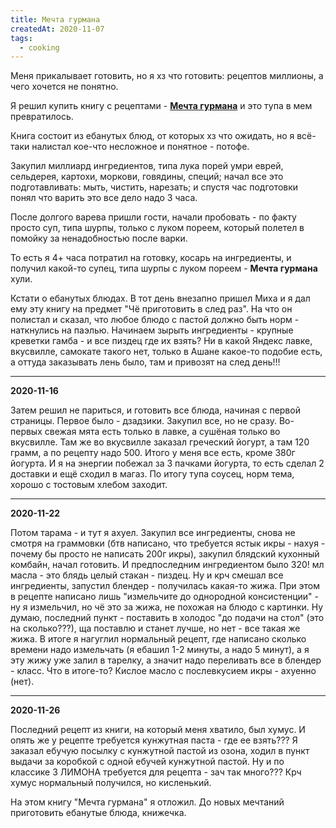 ```yaml
---
title: Мечта гурмана
createdAt: 2020-11-07
tags:
  - cooking
---
```



Меня прикалывает готовить, но я хз что готовить: рецептов миллионы, а чего хочется не понятно.

Я решил купить книгу с рецептами - **[Мечта гурмана](http://www.ozon.ru/context/detail/id/142615266)** и это тупа в мем превратилось.

<!--more-->


Книга состоит из ебанутых блюд, от которых хз что ожидать,
но я всё-таки налистал кое-что несложное и понятное - потофе.

<new-img-row>
  <img-slide src="/images/cool-story/gourmet/pot-au-feu.jpg" alt="Потофе" ></img-slide>
</new-img-row>

Закупил миллиард ингредиентов, типа лука порей умри еврей, сельдерея, картохи, моркови, говядины, специй; начал
все
это подготавливать: мыть, чистить, нарезать; и спустя час подготовки понял что варить это все дело надо 3
часа.

После долгого варева пришли гости, начали пробовать - по факту просто суп, типа шурпы, только с луком пореем,
который
полетел в помойку за ненадобностью после варки.

То есть я 4+ часа потратил на готовку, косарь на ингредиенты, и получил какой-то супец, типа шурпы с луком пореем - **Мечта гурмана** хули.


Кстати о ебанутых блюдах. В тот день внезапно пришел Миха и я дал ему эту книгу на предмет "Чё приготовить в
след
раз".
На что он полистал и сказал, что любое блюдо с пастой должно быть норм - наткнулись на паэлью.
Начинаем зырыть ингредиенты - крупные креветки гамба - и все пиздец где их взять?
Ни в какой Яндекс лавке, вкусвилле, самокате такого нет, только в Ашане какое-то подобие есть, а оттуда
заказывать
лень было, там и привозят на след день!!!

<new-img-row>
  <img-slide src="/images/cool-story/gourmet/paella.jpg" alt="Паэлья" ></img-slide>
</new-img-row>


---

**2020-11-16**


Затем решил не париться, и готовить все блюда, начиная с первой страницы. Первое было - дзадзики. Закупил все,
но не
сразу. Во-первых свежая мята есть только в лавке, а сушёная только во вкусвилле. Там же во вкусвилле заказал
греческий йогурт, а там 120 грамм, а по рецепту надо 500. Итого у меня все есть, кроме 380г йогурта. И я на
энергии
побежал за 3 пачками йогурта, то есть сделал 2 доставки и ещё сходил в магаз. По итогу тупа соусец, норм тема,
хорошо с тостовым хлебом заходит.

<new-img-row>
  <img-slide src="/images/cool-story/gourmet/tzatziki.jpg" alt="Дзадзики" ></img-slide>
</new-img-row>

---

**2020-11-22**


Потом тарама - и тут я ахуел. Закупил все ингредиенты, снова не смотря на граммовки (бтв написано, что требуется
ястык
икры - нахуя - почему бы просто не написать 200г икры), закупил блядский кухонный комбайн, начал готовить. И
предпоследним ингредиентом было 320! мл масла - это блядь целый стакан - пиздец. Ну и крч смешал все
ингредиенты,
запустил блендер - получилась какая-то жижа. При этом в рецепте написано лишь "измельчите до однородной
консистенции" - ну я измельчил, но чё это за жижа, не похожая на блюдо с картинки. Ну думаю, последний пункт -
поставить в холодос "до подачи на стол" (это на сколько???), ща поставлю и станет лучше, но нет - все такая же
жижа.
В итоге я нагуглил нормальный рецепт, где написано сколько времени надо измельчать (я ебашил 1-2 минуты, а надо
5
минут), а я эту жижу уже залил в тарелку, а значит надо переливать все в блендер - класс. Что в итоге-то? Кислое
масло с послевкусием икры - ахуенно (нет).

<new-img-row>
  <img-slide src="/images/cool-story/gourmet/tarama.jpg" alt="Тарама" ></img-slide>
</new-img-row>


---

**2020-11-26**


Последний рецепт из книги, на который меня хватило, был хумус. И опять же у рецепте требуется кунжутная паста -
где
ее взять??? Я заказал ебучую посылку с кунжутной пастой из озона, ходил в пункт выдачи за коробкой с одной
ебучей
кунжутной пастой. Ну и по классике 3 ЛИМОНА требуется для рецепта - зач так много??? Крч хумус нормальный
получился,
но кисленький.

<new-img-row>
  <img-slide src="/images/cool-story/gourmet/hummus.jpg" alt="Хумус" ></img-slide>
</new-img-row>

На этом книгу "Мечта гурмана" я отложил. До новых мечтаний приготовить ебанутые блюда, книжечка.
